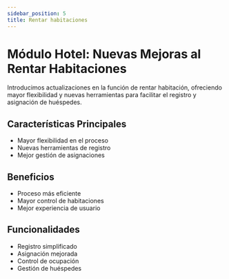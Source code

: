 ```yaml
---
sidebar_position: 5
title: Rentar habitaciones
---
```


# Módulo Hotel: Nuevas Mejoras al Rentar Habitaciones

Introducimos actualizaciones en la función de rentar habitación, ofreciendo mayor flexibilidad y nuevas herramientas para facilitar el registro y asignación de huéspedes.

## Características Principales

- Mayor flexibilidad en el proceso
- Nuevas herramientas de registro
- Mejor gestión de asignaciones

## Beneficios

- Proceso más eficiente
- Mayor control de habitaciones
- Mejor experiencia de usuario

## Funcionalidades

- Registro simplificado
- Asignación mejorada
- Control de ocupación
- Gestión de huéspedes 